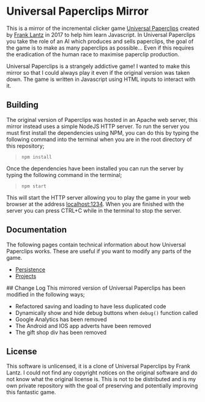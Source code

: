 # Universal Paperclips Mirror
This is a mirror of the incremental clicker game [Universal Paperclips](http://www.decisionproblem.com/paperclips/) created by [Frank Lantz](https://en.wikipedia.org/wiki/Frank_Lantz) in 2017 to help him learn Javascript. In Universal Paperclips you take the role of an AI which produces and sells paperclips, the goal of the game is to make as many paperclips as possible... Even if this requires the eradication of the human race to maximise paperclip production.

Universal Paperclips is a strangely addictive game! I wanted to make this mirror so that I could always play it even if the original version was taken down. The game is written in Javascript using HTML inputs to interact with it.

## Building
The original version of Paperclips was hosted in an Apache web server, this mirror instead uses a simple NodeJS HTTP server. To run the server you must first install the dependencies using NPM, you can do this by typing the following command into the terminal when you are in the root directory of this repository;

> `npm install`

Once the dependencies have been installed you can run the server by typing the following command in the terminal;

> `npm start`

This will start the HTTP server allowing you to play the game in your web browser at the address [localhost:1234](http://localhost:1234). When you are finished with the server you can press CTRL+C while in the terminal to stop the server.

## Documentation
The following pages contain technical information about how Universal Paperclips works. These are useful if you want to modify any parts of the game.

- [Persistence](docs/persistence.md)
- [Projects](docs/projects.md)

## Change Log
This mirrored version of Universal Paperclips has been modified in the following ways;

- Refactored saving and loading to have less duplicated code
- Dynamically show and hide debug buttons when `debug()` function called
- Google Analytics has been removed
- The Android and IOS app adverts have been removed
- The gift shop div has been removed

## License
This software is unlicensed, it is a clone of Universal Paperclips by Frank Lantz. I could not find any copyright notices on the original software and do not know what the original license is. This is not to be distributed and is my own private repository with the goal of preserving and potentially improving this fantastic game.

